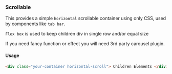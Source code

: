 ### Scrollable

This provides a simple `horizontal` scrollable container using only CSS,
used by components like `tab bar`.

`Flex box` is used to keep children div in single row and/or equal size

If you need fancy function or effect you will need 3rd party carousel plugin.

#### Usage

```html
<div class="your-container horizontal-scroll"> Children Elements </div>
```
